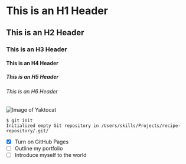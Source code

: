 # This is an H1 Header #
## This is an H2 Header ##
### This is an H3 Header ###
#### This is an H4 Header ####
##### This is an H5 Header #####
###### This is an H6 Header ######
![Image of Yaktocat](https://octodex.github.com/images/yaktocat.png)

```
$ git init
Initialized empty Git repository in /Users/skills/Projects/recipe-repository/.git/
```

- [x] Turn on GitHub Pages
- [ ] Outline my portfolio
- [ ] Introduce myself to the world
